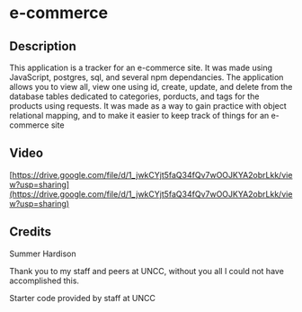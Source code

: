 # e-commerce

## Description

This application is a tracker for an e-commerce site. It was made using JavaScript, postgres, sql, and several npm dependancies. The application allows you to view all, view one using id, create, update, and delete from the database tables dedicated to categories, porducts, and tags for the products using requests. It was made as a way to gain practice with object relational mapping, and to make it easier to keep track of things for an e-commerce site

## Video
[https://drive.google.com/file/d/1_jwkCYjt5faQ34fQv7wOOJKYA2obrLkk/view?usp=sharing](https://drive.google.com/file/d/1_jwkCYjt5faQ34fQv7wOOJKYA2obrLkk/view?usp=sharing)

## Credits

Summer Hardison

Thank you to my staff and peers at UNCC, without you all I could not have accomplished this.

Starter code provided by staff at UNCC